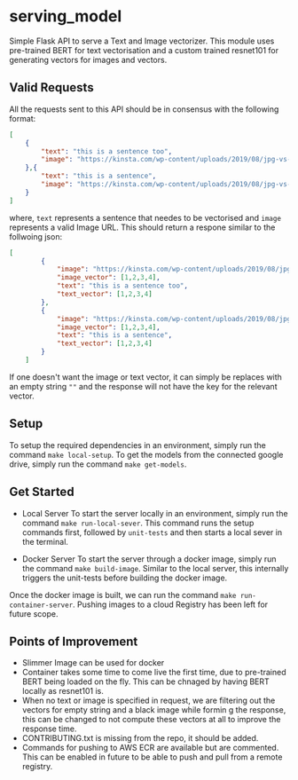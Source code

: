 # serving_model

Simple Flask API to serve a Text and Image vectorizer. This module uses pre-trained BERT for text vectorisation and a custom trained resnet101 for generating vectors for images and vectors.

## Valid Requests

All the requests sent to this API should be in consensus with the following format:

```json
[
    {
        "text": "this is a sentence too",
        "image": "https://kinsta.com/wp-content/uploads/2019/08/jpg-vs-jpeg.jpg"
    },{
        "text": "this is a sentence",
        "image": "https://kinsta.com/wp-content/uploads/2019/08/jpg-vs-jpeg.jpg"
    }
]
```

where, `text` represents a sentence that needes to be vectorised and `image` represents a valid Image URL. This should return a respone similar to the follwoing json:

```json
[
        {
            "image": "https://kinsta.com/wp-content/uploads/2019/08/jpg-vs-jpeg.jpg",
            "image_vector": [1,2,3,4],
            "text": "this is a sentence too",
            "text_vector": [1,2,3,4]
        },
        {
            "image": "https://kinsta.com/wp-content/uploads/2019/08/jpg-vs-jpeg.jpg",
            "image_vector": [1,2,3,4],
            "text": "this is a sentence",
            "text_vector": [1,2,3,4]
        }
    ]
```

If one doesn't want the image or text vector, it can simply be replaces with an empty string `""` and the response will not have the key for the relevant vector.

## Setup

To setup the required dependencies in an environment, simply run the command `make local-setup`.
To get the models from the connected google drive, simply run the command `make get-models`.

## Get Started

* Local Server
To start the server locally in an environment, simply run the command `make run-local-sever`. This command runs the setup commands first, followed by `unit-tests` and then starts a local sever in the terminal.

* Docker Server
To start the server through a docker image, simply run the command `make build-image`. Similar to the local server, this internally triggers the unit-tests before building the docker image.

Once the docker image is built, we can run the command `make run-container-server`. Pushing images to a cloud Registry has been left for future scope.

## Points of Improvement

* Slimmer Image can be used for docker
* Container takes some time to come live the first time, due to pre-trained BERT being loaded on the fly. This can be chnaged by having BERT locally as resnet101 is.
* When no text or image is specified in request, we are filtering out the vectors for empty string and a black image while formin g the response, this can be changed to not compute these vectors at all to improve the response time.
* CONTRIBUTING.txt is missing from the repo, it should be added.
* Commands for pushing to AWS ECR are available but are commented. This can be enabled in future to be able to push and pull from a remote registry.

